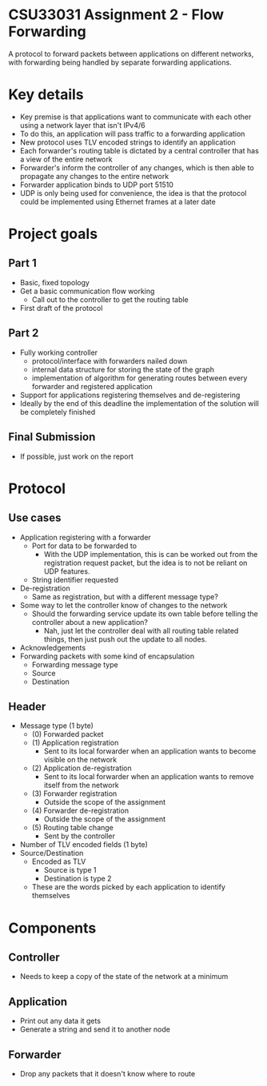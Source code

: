# CSU33031 Assignment 2 - Flow Forwarding

A protocol to forward packets between applications on different networks, with forwarding being handled by separate forwarding applications.

# Key details
* Key premise is that applications want to communicate with each other using a network layer that isn't IPv4/6
* To do this, an application will pass traffic to a forwarding application
* New protocol uses TLV encoded strings to identify an application
* Each forwarder's routing table is dictated by a central controller that has a view of the entire network
* Forwarder's inform the controller of any changes, which is then able to propagate any changes to the entire network
* Forwarder application binds to UDP port 51510
* UDP is only being used for convenience, the idea is that the protocol could be implemented using Ethernet frames at a later date


# Project goals
## Part 1
* Basic, fixed topology
* Get a basic communication flow working
  * Call out to the controller to get the routing table
* First draft of the protocol

## Part 2
* Fully working controller
  * protocol/interface with forwarders nailed down
  * internal data structure for storing the state of the graph
  * implementation of algorithm for generating routes between every forwarder and registered application
* Support for applications registering themselves and de-registering
* Ideally by the end of this deadline the implementation of the solution will be completely finished

## Final Submission
* If possible, just work on the report


# Protocol
## Use cases
* Application registering with a forwarder
  * Port for data to be forwarded to
    * With the UDP implementation, this is can be worked out from the registration request packet, but the idea is to not be reliant on UDP features.
  * String identifier requested
* De-registration
  * Same as registration, but with a different message type?
* Some way to let the controller know of changes to the network
  * Should the forwarding service update its own table before telling the controller about a new application?
    * Nah, just let the controller deal with all routing table related things, then just push out the update to all nodes.
* Acknowledgements
* Forwarding packets with some kind of encapsulation
  * Forwarding message type
  * Source
  * Destination


## Header
* Message type (1 byte)
  * (0) Forwarded packet
  * (1) Application registration
    * Sent to its local forwarder when an application wants to become visible on the network
  * (2) Application de-registration
    * Sent to its local forwarder when an application wants to remove itself from the network
  * (3) Forwarder registration
    * Outside the scope of the assignment
  * (4) Forwarder de-registration
    * Outside the scope of the assignment
  * (5) Routing table change
    * Sent by the controller
* Number of TLV encoded fields (1 byte)
* Source/Destination
  * Encoded as TLV
    * Source is type 1
    * Destination is type 2
  * These are the words picked by each application to identify themselves

# Components
## Controller
* Needs to keep a copy of the state of the network at a minimum


## Application
* Print out any data it gets
* Generate a string and send it to another node

## Forwarder
* Drop any packets that it doesn't know where to route
